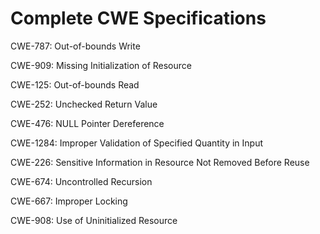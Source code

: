 

# Complete CWE Specifications

CWE-787: Out-of-bounds Write

CWE-909: Missing Initialization of Resource

CWE-125: Out-of-bounds Read

CWE-252: Unchecked Return Value

CWE-476: NULL Pointer Dereference

CWE-1284: Improper Validation of Specified Quantity in Input

CWE-226: Sensitive Information in Resource Not Removed Before Reuse

CWE-674: Uncontrolled Recursion

CWE-667: Improper Locking

CWE-908: Use of Uninitialized Resource